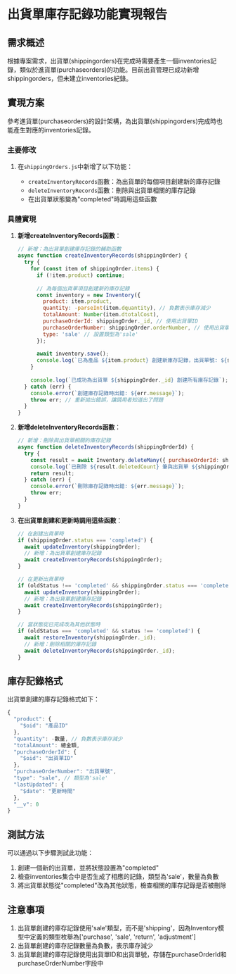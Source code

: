 # 出貨單庫存記錄功能實現報告

## 需求概述

根據專案需求，出貨單(shippingorders)在完成時需要產生一個inventories記錄，類似於進貨單(purchaseorders)的功能。目前出貨管理已成功新增shippingorders，但未建立inventories紀錄。

## 實現方案

參考進貨單(purchaseorders)的設計架構，為出貨單(shippingorders)完成時也能產生對應的inventories記錄。

### 主要修改

1. 在`shippingOrders.js`中新增了以下功能：

   - `createInventoryRecords`函數：為出貨單的每個項目創建新的庫存記錄
   - `deleteInventoryRecords`函數：刪除與出貨單相關的庫存記錄
   - 在出貨單狀態變為"completed"時調用這些函數

### 具體實現

1. **新增createInventoryRecords函數**：
   ```javascript
   // 新增：為出貨單創建庫存記錄的輔助函數
   async function createInventoryRecords(shippingOrder) {
     try {
       for (const item of shippingOrder.items) {
         if (!item.product) continue;
         
         // 為每個出貨單項目創建新的庫存記錄
         const inventory = new Inventory({
           product: item.product,
           quantity: -parseInt(item.dquantity), // 負數表示庫存減少
           totalAmount: Number(item.dtotalCost),
           purchaseOrderId: shippingOrder._id, // 使用出貨單ID
           purchaseOrderNumber: shippingOrder.orderNumber, // 使用出貨單號
           type: 'sale' // 設置類型為'sale'
         });
         
         await inventory.save();
         console.log(`已為產品 ${item.product} 創建新庫存記錄，出貨單號: ${shippingOrder.orderNumber}, 數量: -${item.dquantity}, 總金額: ${item.dtotalCost}`);
       }
       
       console.log(`已成功為出貨單 ${shippingOrder._id} 創建所有庫存記錄`);
     } catch (err) {
       console.error(`創建庫存記錄時出錯: ${err.message}`);
       throw err; // 重新拋出錯誤，讓調用者知道出了問題
     }
   }
   ```

2. **新增deleteInventoryRecords函數**：
   ```javascript
   // 新增：刪除與出貨單相關的庫存記錄
   async function deleteInventoryRecords(shippingOrderId) {
     try {
       const result = await Inventory.deleteMany({ purchaseOrderId: shippingOrderId, type: 'sale' });
       console.log(`已刪除 ${result.deletedCount} 筆與出貨單 ${shippingOrderId} 相關的庫存記錄`);
       return result;
     } catch (err) {
       console.error(`刪除庫存記錄時出錯: ${err.message}`);
       throw err;
     }
   }
   ```

3. **在出貨單創建和更新時調用這些函數**：
   ```javascript
   // 在創建出貨單時
   if (shippingOrder.status === 'completed') {
     await updateInventory(shippingOrder);
     // 新增：為出貨單創建庫存記錄
     await createInventoryRecords(shippingOrder);
   }

   // 在更新出貨單時
   if (oldStatus !== 'completed' && shippingOrder.status === 'completed') {
     await updateInventory(shippingOrder);
     // 新增：為出貨單創建庫存記錄
     await createInventoryRecords(shippingOrder);
   }

   // 當狀態從已完成改為其他狀態時
   if (oldStatus === 'completed' && status !== 'completed') {
     await restoreInventory(shippingOrder._id);
     // 新增：刪除相關的庫存記錄
     await deleteInventoryRecords(shippingOrder._id);
   }
   ```

## 庫存記錄格式

出貨單創建的庫存記錄格式如下：

```javascript
{
  "product": {
    "$oid": "產品ID"
  },
  "quantity": -數量, // 負數表示庫存減少
  "totalAmount": 總金額,
  "purchaseOrderId": {
    "$oid": "出貨單ID"
  },
  "purchaseOrderNumber": "出貨單號",
  "type": "sale", // 類型為'sale'
  "lastUpdated": {
    "$date": "更新時間"
  },
  "__v": 0
}
```

## 測試方法

可以通過以下步驟測試此功能：

1. 創建一個新的出貨單，並將狀態設置為"completed"
2. 檢查inventories集合中是否生成了相應的記錄，類型為'sale'，數量為負數
3. 將出貨單狀態從"completed"改為其他狀態，檢查相關的庫存記錄是否被刪除

## 注意事項

1. 出貨單創建的庫存記錄使用'sale'類型，而不是'shipping'，因為Inventory模型中定義的類型枚舉為['purchase', 'sale', 'return', 'adjustment']
2. 出貨單創建的庫存記錄數量為負數，表示庫存減少
3. 出貨單創建的庫存記錄使用出貨單ID和出貨單號，存儲在purchaseOrderId和purchaseOrderNumber字段中
